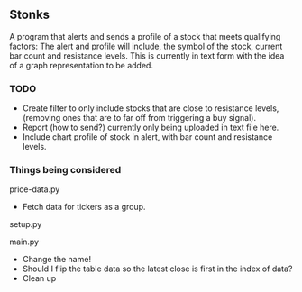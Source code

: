 ## Stonks
A program that alerts and sends a profile of a stock that meets qualifying factors:
The alert and profile will include, the symbol of the stock, current bar count and resistance levels. This is currently in text form with the idea of a graph representation to be added.

### TODO
- Create filter to only include stocks that are close to resistance levels, (removing ones that are to far off from triggering a buy signal). 
- Report (how to send?) currently only being uploaded in text file here.
- Include chart profile of stock in alert, with bar count and resistance levels.

### Things being considered
price-data.py 
- Fetch data for tickers as a group.

setup.py

main.py
- Change the name!
- Should I flip the table data so the latest close is first in the index of data?
- Clean up
